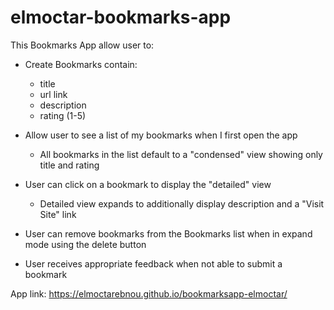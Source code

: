 # elmoctar-bookmarks-app

This Bookmarks App allow user to:

* Create Bookmarks contain:
   - title
   - url link
   - description
   - rating (1-5)

* Allow user to see a list of my bookmarks when I first open the app
   - All bookmarks in the list default to a "condensed" view showing only title and rating

* User can click on a bookmark to display the "detailed" view
   - Detailed view expands to additionally display description and a "Visit Site" link

* User can remove bookmarks from the Bookmarks list when in expand mode using the delete button

* User receives appropriate feedback when not able to submit a bookmark


App link: https://elmoctarebnou.github.io/bookmarksapp-elmoctar/